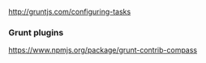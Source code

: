 http://gruntjs.com/configuring-tasks


### Grunt plugins 

https://www.npmjs.org/package/grunt-contrib-compass